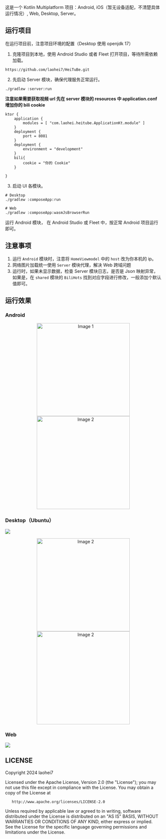 这是一个 Kotlin Multiplatform 项目：Android, iOS（暂无设备适配，不清楚具体运行情况）, Web, Desktop, Server。

## 运行项目

在运行项目前，注意项目环境的配置（Desktop 使用 openjdk 17）

1. 克隆项目到本地，使用 Android Studio 或者 Fleet 打开项目，等待所需依赖加载。

```
https://github.com/laohei7/HeiTuBe.git
```

2. 先启动 Server 模块，确保代理服务正常运行。

```
./gradlew :server:run
```

**注意如果需要获取视频 url 先在 server 模块的 resources 中 application.conf 增加你的 bili cookie**

```
ktor {
    application {
        modules = [ "com.laohei.heitube.ApplicationKt.module" ]
    }
    deployment {
        port = 8081
    }
    deployment {
        environment = "development"
    }
    bili{
        cookie = "你的 Cookie"
    }

}

```

3. 启动 UI 各模块。

```
# Desktop
./gradlew :composeApp:run

# Web
./gradlew :composeApp:wasmJsBrowserRun
```

运行 Android 模块， 在 Android Studio 或 Fleet 中，按正常 Android 项目运行即可。

## 注意事项

1. 运行 `Android` 模块时，注意将 `HomeViewmodel` 中的 `host` 改为你本机的 ip。
2. 网络图片加载统一使用 `Server` 模块代理，解决 Web 跨域问题
3. 运行时，如果未显示数据，检查 Server 模块日志，是否是 Json 映射异常，如果是，在 `shared` 模块的 `BiliHots`
   找到对应字段进行修改，一般添加个默认值即可。

## 运行效果

### Android

<p align="center">
    <img src="./doc/images/android_1.png" alt="Image 1" width="300"/>
    <img src="./doc/images/android_2.png" alt="Image 2" width="300"/>
</p>

### Desktop（Ubuntu）

![](./doc/images/linux_1.png)

<p align="center">
    <img src="./doc/images/linux_2.png" alt="Image 2" width="300"/>
    <img src="./doc/images/linux_3.png" alt="Image 2" width="300"/>
</p>

### Web

![](./doc/images/web_1.png)

## LICENSE

   Copyright 2024 laohei7

   Licensed under the Apache License, Version 2.0 (the "License");
   you may not use this file except in compliance with the License.
   You may obtain a copy of the License at

       http://www.apache.org/licenses/LICENSE-2.0

   Unless required by applicable law or agreed to in writing, software
   distributed under the License is distributed on an "AS IS" BASIS,
   WITHOUT WARRANTIES OR CONDITIONS OF ANY KIND, either express or implied.
   See the License for the specific language governing permissions and
   limitations under the License.


